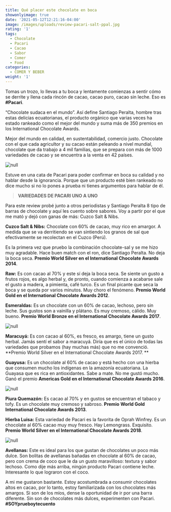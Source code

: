 ```yaml
---
title: Qué placer este chocolate en boca
showonlyimage: true
date: '2021-05-12T12:21:16-04:00'
image: /images/uploads/review-pacari-salt-ppal.jpg
rating: '1'
tags:
  - Chocolate
  - Pacari
  - Cacao
  - Sabor
  - Comer
  - Food
categories:
  - COMER Y BEBER
weight: '1'
---
```

Tomas un trozo, lo llevas a tu boca y lentamente comienzas a sentir cómo se derrite y llena cada rincón de cacao, cacao puro, cacao sin leche. Eso es **\#Pacari**.

<!--more-->

“Chocolate sudaca en el mundo”. Así define Santiago Peralta, hombre tras estas delicias ecuatorianas, el producto orgánico que varias veces ha estado rankeado como el mejor del mundo y suma más de 350 premios en los International Chocolate Awards.

Mejor del mundo en calidad, en sustentabilidad, comercio justo. Chocolate con el que cada agricultor y su cacao están peleando a nivel mundial, chocolate que da trabajo a 4 mil familias, que se prepara con más de 1000 variedades de cacao y se encuentra a la venta en 42 países. 

![null](/images/uploads/review-pacari-salt-ppal.jpg)

Estuve en una cata de Pacari para poder confirmar en boca su calidad y no hablar desde la ignorancia. Porque que un producto esté bien rankeado no dice mucho si no lo pones a prueba ni tienes argumentos para hablar de él.

> **VARIEDADES DE PACARI UNO A UNO**

Para este review probé junto a otros periodistas y Santiago Peralta 8 tipo de barras de chocolate y aquí les cuento sobre sabores. Voy a partir por el que me mató y dejó con ganas de más: Cuzco Salt & Nibs.

**Cuzco Salt & Nibs:** Chocolate con 60% de cacao, muy rico en amargor. A medida que se va derritiendo se van sintiendo los granos de sal que efectivamente se recolectan en el Cuzco (Perú). 

Es la primera vez que pruebo la combinación chocolate-sal y se me hizo muy agradable. Hace buen match con el ron, dice Santiago Peralta. No deja la boca seca. **Premio World Silver en el International Chocolate Awards 2014**.

**Raw:** Es con cacao al 70% y este sí deja la boca seca. Se siente un gusto a frutos rojos, es algo herbal y, de pronto, cuando comienza a acabarse sale el gusto a madera, a pimienta, café turco. Es un final picante que seca la boca y se queda por varios minutos. Muy choro el fenómeno. **Premio World Gold en el International Chocolate Awards 2012**.

**Esmeraldas:** Es un chocolate con un 60% de cacao, lechoso, pero sin leche. Sus gustos son a vainilla y plátano. Es muy cremoso, cálido. Muy bueno. **Premio World Bronze en el International Chocolate Awards 2017**.

![null](/images/uploads/review-pacari-maracuya-.jpg)

**Maracuyá:** Es con cacao al 60%, es fresco, es amargo, tiene un gusto herbal. Jamás sentí el sabor a maracuyá. Diría que es el único de todas las variedades que probamos (hay muchas más) que no me convenció. **Premio World Silver en el International Chocolate Awards 2017.
**

**Guayusa:** Es un chocolate al 60% de cacao y está hecho con una hierba que consumen mucho los indígenas en la amazonía ecuatoriana. La Guayasa que es rica en antioxidantes. Sabe a mate. No me gustó mucho. Ganó el premio **Americas Gold en el International Chocolate Awards 2016**.

![null](/images/uploads/review-pacari-quemazo-n.jpg)

**Piura Quemazón:** Es cacao al 70% y en gustos se encuentran el tabaco y tofy. Es un chocolate muy cremoso y sabroso. **Premio** **World Gold International Chocolate Awards 2013**.

**Hierba Luisa:** Esta variedad de Pacari es la favorita de Oprah Winfrey. Es un chocolate al 60% cacao muy muy fresco. Hay Lemongrass. Exquisito. **Premio World Silver en el International Chocolate Awards 2018**.

![null](/images/uploads/review-pacari-hierba-luisa.jpg)

**Avellanas:** Este es ideal para los que gustan de chocolates un poco más dulce. Son bolitas de avellanas bañadas en chocolate al 60% de cacao, pero con crema de coco que le da un gusto maravilloso: textura y sabor lechoso. Como dije más arriba, ningún producto Pacari contiene leche. Interesante lo que lograron con el coco.

A mi me gustaron bastante. Estoy acostumbrada a consumir chocolates altos en cacao, por lo tanto, estoy familiarizada con los chocolates más amargos. Si son de los míos, dense la oportunidad de ir por una barra diferente. Sin son de chocolates más dulces, experimenten con Pacari. **\#SOYprueboytecuento**
